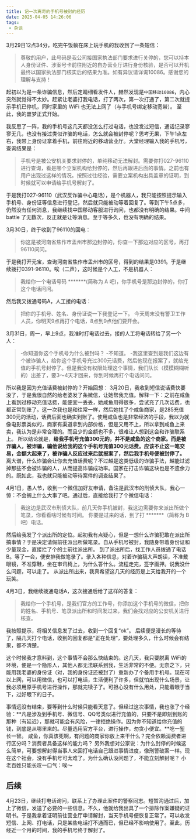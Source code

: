 ```yaml
---
title: 记一次离奇的手机号被封的经历
date: 2025-04-05 14:26:06
tags:
 - 杂谈
---
```

3月29日12点34分，吃完午饭躺在床上玩手机的我收到了一条短信：
> 尊敬的用户，此号码是我公司接国家执法部门要求进行关停的，您可以持本人身份证件、涉案号卡前往附近的自办营业厅进行身份核验，是否可以开机最终以国家执法部门核实后的结果为准。如有异议请详询10086。感谢您的理解与支持！

起初以为是一条诈骗信息，然后定睛细看发件人，赫然发现是``中国移动10086``，内心突然就觉得不太妙。赶紧让老婆打我电话，打了两次，第一次打通了，第二次就提示手机已停机，同时家里的 WiFi 也无法上网了（与手机号绑定移动宽带）。
至此，我的噩梦正式开始。

<!-- more -->

我反思了一阵，我的手机号这几天都没怎么打过电话，也没发过短信，通话记录寥寥无几，也没有接过类似诈骗的电话，怎么就会被封停呢？思考无果，下午1点左右，我带上身份证拿着手机，前往附近的移动营业厅。大堂经理输入我的手机号，查询结果是：
>手机号是被公安机关要求封停的，单纯移动无法解封。需要你打027-96110进行查询，看是哪个立案机构给封停的，然后再跟进后面的事情。之前也有用户出现过这样的情况。按照过往经验，需要立案机构出具盖章的证明，到时候就可以申请给手机号解封了。

于是我打027-96110（武汉反诈骗中心电话），是个机器人，我只能按照提示输入手机号、身份证等信息进行登记，然后就只能被动等着回复了。等到下午5点多，仍然没有任何消息，我继续找中国移动客服进行询问，也都没有明确的结果。中间 battle 了无数次，反正就是让等消息。至于等多久，也没有明确的结果。

3月30日，终于收到了96110的回电：
> 你这是被河南省焦作市孟州市那边封停的，你查一下那边对应的区号，再打96110问问。

于是我打开元宝，查询河南省焦作市孟州市的区号，得到的结果是0391。于是继续拨打0391-96110。唉（二声），这时候是个人工，不是机器人：
> 我给你一个电话号码 *******(简称为 A 吧)，你手机号是那边封停的，你打这个电话问问。

然后我又拨通号码A，人工接的电话：
> 把你的手机号、姓名、身份证说一下我登记一下。
今天周末没有警卫工作人员，你明天9点再打个电话，8点到9点他们要开会。

3月31日，周一，早上9点，我准时打电话过去，接的人工将电话转给了另一个人：
> -你知道你这个手机号为什么被封吗？
-不知道。
-我这里查到是我们这边有个被诈骗人，给你这个手机号充过300元话费，然后他现在报案了，就给充值的手机号封停了。但是我没有权限处理这个事情，我们队长（模模糊糊听的）出差了，要3～4天才回来，你到时候再打个电话问问。

所以我是因为充值话费被封停的？开始回想：
3月20日，我收到短信说话费快要没了，于是我很自然的给老婆发了条微信，让她帮我充值。解释一下：之前在咸鱼上看到过移动充值话费，能便宜一丢丢，她咸鱼用得很多，尝试充了几次话费，也都正常到账了。这一次我也是和往常一样，然后她找了个咸鱼商家，是285充值300元的活动，话费后面也确实到账了。使用咸鱼也是非常经济的手段，我以为就像电影票类似的，商家有渠道拿到内部价格，但是又用不上，所以拿到咸鱼上来卖，我认为是非常合理的。而且少的金额也不多，很难让人想到这会和诈骗联系上。
所以结论就是，**给我手机号充值300元的，并不是咸鱼的这个商家。而是被诈骗人，被诈骗，骗他说给我的这个手机号充值300元话费。应该不止这一笔交易，金额大起来了，被诈骗人反应过来后就报案了，然后我手机号便被封停了。**
离大谱，什么诈骗会让你去充值话费呢？不过越是这类低级的诈骗手法，越能过滤掉那些不会被诈骗的人，从而提高诈骗成功率。国家在打击诈骗这块也是不遗余力的。既如此，我也就只能被动等待案件的调查结果了。

4月1日，愚人节，收到一个微信加好友申请，备注是武汉市的刑侦大队，我心一惊：不会搁上什么大事了吧。通过后，直接给我打了个微信电话：
> 我这边是武汉市刑侦大队，前几天你手机被封，我这边需要你来派出所做个笔录，你看看啥时候有时间。
你要是过来的话，到了打 *******（简称为 B 吧）电话。

然后给我发了个派出所的定位。起初我有点疑心，但是一想什么诈骗犯敢在派出所搞事情？于是决定请假前往派出所做笔录。自从手机号被封，我随身带着身份证和少量现金，直接拦了个的士前往派出所。
到了派出所后，找工作人员拨通了电话B。等了一会，便安排我做笔录了。录入各种信息，对着诈骗稿大声朗读，不准戴眼镜，不准穿鞋，坐在审讯椅上，为什么答什么。流程走完，签字画押。说我没什么问题，可以走了。
从派出所出来，我真希望这几天的经历是上天给我开的一个玩笑。

4月3日，我继续拨通电话A，这次接通后给了这样的答复：
> 我给你一个手机号，是我们官方的工作号，你添加这个手机号的微信，把你的姓名、手机号、笔录派出所和时间发过来，我们会找对应的公安机关进行核查。

我按照提示，将相关信息发了过去，收到一个回复“ok”。
后续便是漫长的等待了，隔几天打个电话，收到的回复都是“正在处理”，要处理多久，什么时候会有结果，都不清楚。

这个时候我才意料到，这个事情不会那么快结束的。这几天，我只要脱离 WiFi的环境，便是一个隐形人，其他人都无法联系到我，生活非常的不便。无奈之下，只能用我老婆的身份证（对，我的身份证还被封了）重新办了个备用手机号。现在可以上网，可以用微信，也可以打电话，生活便利了许多，但就怕出现什么场景，让我必须用原手机号进行操作，那就完犊子了。可担心没有什么用处，只能着眼于当下，过好眼下的日子。

事情远没有结束，要等到什么时候只能看天意了。但经过这次事情，我也涨了个经验：**凡是涉及到手机号、微信号、QQ号类似进行充值的，只要不是即刻到账的那种（有延迟），那就可能会有风险，一律拒绝操作。因为你不知道给你充值的钱，到底是从哪里来的。尽量选用官方平台，进行操作，勿贪小便宜。**吃一堑长一智。
咸鱼，你真该死啊，有问题的商家你放上来干什么？完全依赖消费者进行区分吗？消费者具备这样的能力吗？
另外我想对公家说：为什么封停的时候这么简单，可要想解封得当事人来回打电话自己跟进事情进度，像刑警破案一样。现在这个社会，没有手机号可太难了。为什么确认没问题了，不能立刻解封呢？
小老百姓只能长叹一口气：唉～

## 后续
4月23日，继续打电话询问，联系上了办理此案件的警察同志。短暂沟通过后，加上了微信，发送了必要的一些信息。不久，他就给我出具了一个排除作案嫌疑的证明书。于是我拿着证明前往营业厅申请解封，当天手机号便恢复正常了。可以收发短信、上网、打电话，只是某些电话打不通而已，但已经不影响使用了。至此，历经近一个月的时间，我的手机号终于解封了。
